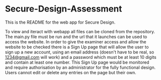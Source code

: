 # Secure-Design-Assessment
This is the README for the web app for Secure Design.

To view and iteract with webapp all files can be cloned from the repository. The main.py file must be run and the url that it launches can be used to access the website. In order to give the examiner access and allow the website to be checked there is a Sign Up page that will allow the user to sign up a new account, using an email address (doesn't have to be real, so 1234@gmail.com will work) and a password which must be at least 10 digits and contain at least one number. This Sign Up page would be monitored and require authorisation by an administrator for the fully functional design. Users cannot edit or delete any entries on the page but their own.
